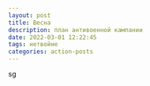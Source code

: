 ```yaml
---
layout: post
title: Весна
description: план антивоенной кампании
date: 2022-03-01 12:22:45
tags: нетвойне
categories: action-posts
---
```

sg
